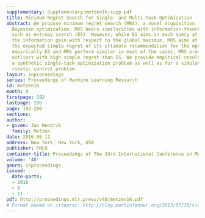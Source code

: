 ```yaml
---
supplementary: Supplementary:metzen16-supp.pdf
title: Minimum Regret Search for Single- and Multi-Task Optimization
abstract: We propose minimum regret search (MRS), a novel acquisition function for
  Bayesian optimization. MRS bears similarities with information-theoretic approaches
  such as entropy search (ES). However, while ES aims in each query at maximizing
  the information gain with respect to the global maximum, MRS aims at minimizing
  the expected simple regret of its ultimate recommendation for the optimum. While
  empirically ES and MRS perform similar in most of the cases, MRS produces fewer
  outliers with high simple regret than ES. We provide empirical results both for
  a synthetic single-task optimization problem as well as for a simulated multi-task
  robotic control problem.
layout: inproceedings
series: Proceedings of Machine Learning Research
id: metzen16
month: 0
firstpage: 192
lastpage: 200
page: 192-200
sections: 
author:
- given: Jan Hendrik
  family: Metzen
date: 2016-06-11
address: New York, New York, USA
publisher: PMLR
container-title: Proceedings of The 33rd International Conference on Machine Learning
volume: '48'
genre: inproceedings
issued:
  date-parts:
  - 2016
  - 6
  - 11
pdf: http://proceedings.mlr.press/v48/metzen16.pdf
# Format based on citeproc: http://blog.martinfenner.org/2013/07/30/citeproc-yaml-for-bibliographies/
---
```

